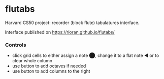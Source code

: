 # flutabs
Harvard CS50 project: recorder (block flute) tabulatures interface.

Interface published on https://rioran.github.io/flutabs/

### Controls

- click grid cells to either assign a note ⬤, change it to a flat note ◀ or to clear whole column
- use button to add octaves if needed
- use button to add columns to the right

